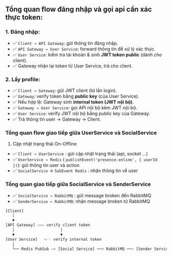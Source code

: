 ## Tổng quan flow đăng nhập và gọi api cần xác thực token:

### 1. **Đăng nhập:**

- ✅ `Client → API Gateway`: gửi thông tin đăng nhập.
- ✅ `API Gateway → User Service`: forward thông tin để xử lý xác thực.
- ✅ `User Service`: kiểm tra tài khoản & sinh **JWT token public** (dành cho client).
- ✅ Gateway nhận lại token từ User Service, trả cho client.

### 2. **Lấy profile:**

- ✅ `Client → Gateway`: gửi JWT client (từ lần login).
- ✅ `Gateway`: verify token bằng **public key** (của User Service).
- ✅ Nếu hợp lệ: Gateway sinh **internal token (JWT nội bộ)**.
- ✅ `Gateway → User Service`: gọi API nội bộ kèm JWT nội bộ.
- ✅ `User Service`: verify JWT nội bộ bằng public key của Gateway.
- ✅ Trả thông tin user → Gateway → Client.

### Tổng quan flow giao tiếp giữa UserService và SocialService

1. Cập nhật trạng thái On-Offline
- ✅ `Client → UserService` : gửi cập nhật trạng thái (api, socket …)
- ✅ `UserService → Redis` ( `publishEvent('presence-online', { userId })`): gửi thông tin user và action
- ✅ `SocialService` → `SubEvent Redis` : nhận thông tin về user

### Tổng quan giao tiếp giữa SocialService và SenderService

- ✅ `SocialService → RabbitMQ` : gửi message broken đến RabbitMQ
- ✅ `SenderService ← RabbitMQ`: nhận message broken từ RabbitMQ

```jsx
[Client]
   │
   ▼
[API Gateway] ——— verify client token
   │                    │
   ▼                    ▼
[User Service]   <-- verify internal token
   │
   └── Redis PubSub —> [Social Service] ──> RabbitMQ ──> [Sender Service]

```